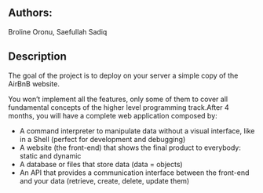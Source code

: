 ## Authors:

Broline Oronu, Saefullah Sadiq

## Description

The goal of the project is to deploy on your server a simple copy of the AirBnB website.

You won’t implement all the features, only some of them to cover all fundamental concepts of the higher level programming track.After 4 months, you will have a complete web application composed by:

* A command interpreter to manipulate data without a visual interface, like in a Shell (perfect for development and debugging)
* A website (the front-end) that shows the final product to everybody: static and dynamic
* A database or files that store data (data = objects)
* An API that provides a communication interface between the front-end and your data (retrieve, create, delete, update them)
